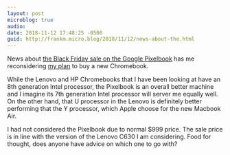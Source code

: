 ```yaml
---
layout: post
microblog: true
audio: 
date: 2018-11-12 17:48:25 -0500
guid: http://frankm.micro.blog/2018/11/12/news-about-the.html
---
```

News about [the Black Friday sale on the Google Pixelbook](https://chromeunboxed.com/grab-a-pixelbook-for-699-on-black-friday-and-score-3-months-of-youtube-tv/) has me reconsidering [my plan](https://writing.frankmcpherson.net/computers/2018/10/31/time-for-new-computer.html) to buy a new Chromebook. 

While the Lenovo and HP Chromebooks that I have been looking at have an 8th generation Intel processor, the Pixelbook is an overall better machine and I imagine its 7th generation Intel processor will server me equally well.  On the other hand, that U processor in the Lenovo is definitely better performing that the Y processor, which Apple choose for the new Macbook Air. 

I had not considered the Pixelbook due to normal $999 price. The sale price is in line with the version of the Lenovo C630 I am considering. Food for thought, does anyone have advice on which one to go with? 
